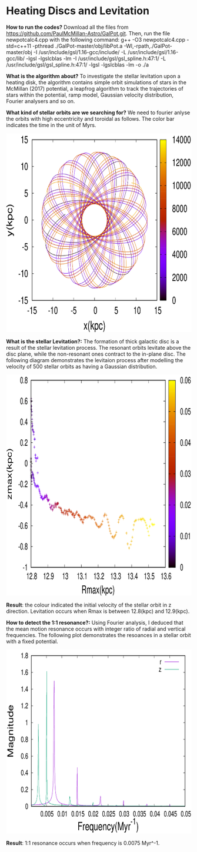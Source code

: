 # Heating Discs and Levitation
**How to run the codes?** Download all the files from https://github.com/PaulMcMillan-Astro/GalPot.git. Then, run the file newpotcalc4.cpp with the following command: g++ -O3 newpotcalc4.cpp -std=c++11 -pthread ./GalPot-master/obj/libPot.a -Wl,-rpath,./GalPot-master/obj -I /usr/include/gsl/1.16-gcc/include/ -L /usr/include/gsl/1.16-gcc/lib/ -lgsl -lgslcblas -lm -I /usr/include/gsl/gsl_spline.h:47:1/ -L /usr/include/gsl/gsl_spline.h:47:1/ -lgsl -lgslcblas -lm -o ./a

**What is the algorithm about?** To investigate the stellar levitation upon a heating disk, the algorithm contains simple orbit simulations of stars in the McMillan (2017) potential, a leapfrog algorithm to track the trajectories of stars within the potential, ramp model, Gaussian velocity distribution, Fourier analysers and so on.  

**What kind of stellar orbits are we searching for?** We need to fourier anlyse the orbits with high eccentricity and toroidal as follows. The color bar indicates the time in the unit of Myrs.

<img src="https://github.com/JialunSimonLiu/Levitation/blob/main/Picture/Picture3.png" width="720" height="540"/>

**What is the stellar Levitation?:** The formation of thick galactic disc is a result of the stellar levitation process. The resonant orbits levitate above the disc plane, while the non-resonant ones contract to the in-plane disc. The following diagram demonstrates the levitaion process after modelling the velocity of 500 stellar orbits as having a Gaussian distribution.

<img src="https://github.com/JialunSimonLiu/Levitation/blob/main/Picture/Picture1.png" width="800" height="600"/>

**Result**: the colour indicated the initial velocity of the stellar orbit in z direction. Levitation occurs when Rmax is between 12.8(kpc) and 12.9(kpc).

**How to detect the 1:1 resonance?:** Using Fourier analysis, I deduced that the mean motion resonance occurs with integer ratio of radial and vertical frequencies. The following plot demonstrates the resoances in a stellar orbit with a fixed potential.

<img src="https://github.com/JialunSimonLiu/Levitation/blob/main/Picture/Picture2.png" width="700" height="500"/>

**Result**: 1:1 resonance occurs when frequency is 0.0075 Myr^-1.

